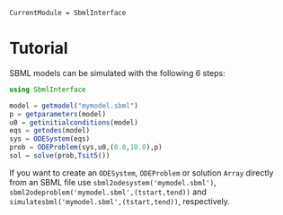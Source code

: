 ```@meta
CurrentModule = SbmlInterface
```

# Tutorial

SBML models can be simulated with the following 6 steps:
```julia
using SbmlInterface

model = getmodel("mymodel.sbml")
p = getparameters(model)
u0 = getinitialconditions(model)
eqs = getodes(model)
sys = ODESystem(eqs)
prob = ODEProblem(sys,u0,(0.0,10.0),p)
sol = solve(prob,Tsit5())
```
If you want to create an `ODESystem`, `ODEProblem` or solution `Array` directly from an SBML file use `sbml2odesystem('mymodel.sbml')`, `sbml2odeproblem('mymodel.sbml',(tstart,tend))` and `simulatesbml('mymodel.sbml',(tstart,tend))`, respectively.

